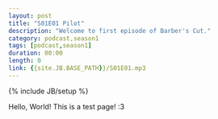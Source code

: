 ```yaml
---
layout: post
title: "S01E01 Pilot"
description: "Welcome to first episode of Barber's Cut."
category: podcast,season1
tags: [podcast,season1]
duration: 00:00
length: 0
link: {{site.JB.BASE_PATH}}/S01E01.mp3
---
```

{% include JB/setup %}

Hello, World! This is a test page! :3
